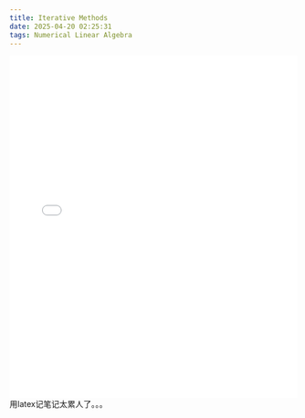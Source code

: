 ```yaml
---
title: Iterative Methods
date: 2025-04-20 02:25:31
tags: Numerical Linear Algebra
---
```



<embed src="/files/NLA/iterative_methods.pdf" width="100%" height="600px" type="application/pdf">
用latex记笔记太累人了。。。